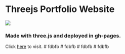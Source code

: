 # Threejs Portfolio Website
![](https://i.postimg.cc/fWdc0nZv/Capture.png)
### Made with three.js and deployed in gh-pages.
Click [here](https://anirudhpanda.github.io/threejs-web/) to visit.
#   f d b f b  
 #   f d b f b  
 #   f d b f b  
 #   f d b f b  
 